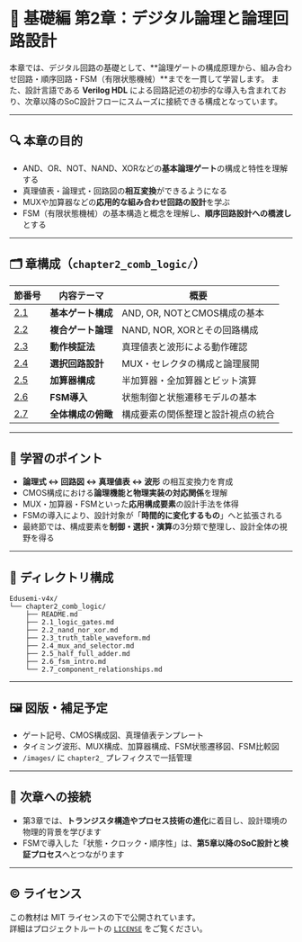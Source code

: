 # 📘 基礎編 第2章：デジタル論理と論理回路設計

本章では、デジタル回路の基礎として、**論理ゲートの構成原理から、組み合わせ回路・順序回路・FSM（有限状態機械）**までを一貫して学習します。 また、設計言語である **Verilog HDL** による回路記述の初歩的な導入も含まれており、次章以降のSoC設計フローにスムーズに接続できる構成となっています。

---

## 🔍 本章の目的

- AND、OR、NOT、NAND、XORなどの**基本論理ゲート**の構成と特性を理解する  
- 真理値表・論理式・回路図の**相互変換**ができるようになる  
- MUXや加算器などの**応用的な組み合わせ回路の設計**を学ぶ  
- FSM（有限状態機械）の基本構造と概念を理解し、**順序回路設計への橋渡し**とする  

---

## 🗂️ 章構成（`chapter2_comb_logic/`）

| 節番号 | 内容テーマ | 概要 |
|--------|------------|------|
| [2.1](./2.1_logic_gates.md) | **基本ゲート構成** | AND, OR, NOTとCMOS構成の基本 |
| [2.2](./2.2_nand_nor_xor.md) | **複合ゲート論理** | NAND, NOR, XORとその回路構成 |
| [2.3](./2.3_truth_table_waveform.md) | **動作検証法** | 真理値表と波形による動作確認 |
| [2.4](./2.4_mux_and_selector.md) | **選択回路設計** | MUX・セレクタの構成と論理展開 |
| [2.5](./2.5_half_full_adder.md) | **加算器構成** | 半加算器・全加算器とビット演算 |
| [2.6](./2.6_fsm_intro.md) | **FSM導入** | 状態制御と状態遷移モデルの基本 |
| [2.7](./2.7_component_relationships.md) | **全体構成の俯瞰** | 構成要素の関係整理と設計視点の統合 |

---

## 🧠 学習のポイント

- **論理式 ↔ 回路図 ↔ 真理値表 ↔ 波形** の相互変換力を育成  
- CMOS構成における**論理機能と物理実装の対応関係**を理解  
- MUX・加算器・FSMといった**応用構成要素**の設計手法を体得  
- FSMの導入により、設計対象が「**時間的に変化するもの**」へと拡張される  
- 最終節では、構成要素を**制御・選択・演算**の3分類で整理し、設計全体の視野を得る  

---

## 📂 ディレクトリ構成

```
Edusemi-v4x/
└── chapter2_comb_logic/
    ├── README.md
    ├── 2.1_logic_gates.md
    ├── 2.2_nand_nor_xor.md
    ├── 2.3_truth_table_waveform.md
    ├── 2.4_mux_and_selector.md
    ├── 2.5_half_full_adder.md
    ├── 2.6_fsm_intro.md
    └── 2.7_component_relationships.md
```

---

## 🖼️ 図版・補足予定

- ゲート記号、CMOS構成図、真理値表テンプレート  
- タイミング波形、MUX構成、加算器構成、FSM状態遷移図、FSM比較図  
- `/images/` に `chapter2_` プレフィクスで一括管理  

---

## 🔄 次章への接続

- 第3章では、**トランジスタ構造やプロセス技術の進化**に着目し、設計環境の物理的背景を学びます  
- FSMで導入した「状態・クロック・順序性」は、**第5章以降のSoC設計と検証プロセス**へとつながります  

---

## © ライセンス

この教材は MIT ライセンスの下で公開されています。  
詳細はプロジェクトルートの [`LICENSE`](../LICENSE) をご覧ください。

